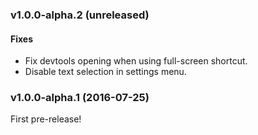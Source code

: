### v1.0.0-alpha.2 (unreleased)
#### Fixes
* Fix devtools opening when using full-screen shortcut.
* Disable text selection in settings menu.


### v1.0.0-alpha.1 (2016-07-25)

First pre-release!